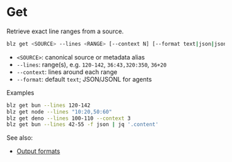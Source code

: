 # Get

Retrieve exact line ranges from a source.

```bash
blz get <SOURCE> --lines <RANGE> [--context N] [--format text|json|jsonl]
```
- `<SOURCE>`: canonical source or metadata alias
- `--lines`: range(s), e.g. `120-142`, `36:43,320:350`, `36+20`
- `--context`: lines around each range
- `--format`: default `text`; JSON/JSONL for agents

Examples

```bash
blz get bun --lines 120-142
blz get node --lines "10:20,50:60"
blz get deno --lines 100-110 --context 3
blz get bun --lines 42-55 -f json | jq '.content'
```

See also:
- [Output formats](./output-formats.md)
